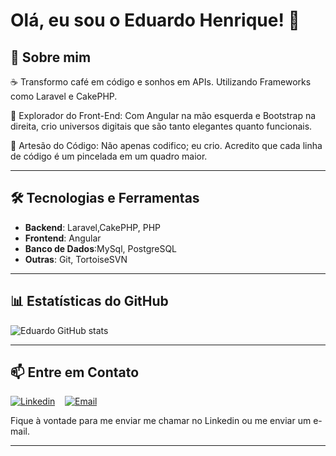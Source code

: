 # Olá, eu sou o Eduardo Henrique! 👋

## 📝 Sobre mim
☕ Transformo café em código e sonhos em APIs. Utilizando Frameworks como Laravel e CakePHP.

🚀 Explorador do Front-End: Com Angular na mão esquerda e Bootstrap na direita, crio universos digitais que são tanto elegantes quanto funcionais.

🎨 Artesão do Código: Não apenas codifico; eu crio. Acredito que cada linha de código é um pincelada em um quadro maior.

---

## 🛠️ Tecnologias e Ferramentas

- **Backend**: Laravel,CakePHP,  PHP
- **Frontend**: Angular
- **Banco de Dados**:MySql, PostgreSQL
- **Outras**: Git, TortoiseSVN

---

## 📊 Estatísticas do GitHub
![Eduardo GitHub stats](https://github-readme-stats.vercel.app/api?username=dev-edufreitas&show_icons=true&theme=great-gatsby)

---

## 📫 Entre em Contato

[![Linkedin](https://img.shields.io/badge/LinkedIn-0077B5?style=for-the-badge&logo=linkedin&logoColor=white)](https://www.linkedin.com/in/eduardohfreitas/)&nbsp;&nbsp;&nbsp;&nbsp;[![Email](https://img.shields.io/badge/Email-edu__du%40icloud.com-blue?style=for-the-badge&logo=Apple&logoColor=white)](mailto:edu_du@icloud.com)


Fique à vontade para me enviar me chamar no Linkedin ou me enviar um e-mail.

---
